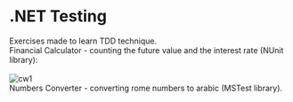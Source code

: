 # .NET Testing 
Exercises made to learn TDD technique. <br/>
Financial Calculator - counting the future value and the interest rate (NUnit library): <br/> <br/>
![cw1](https://github.com/KarolinaLewinska/Testowanie.NET/blob/main/cw1.PNG) <br/>
Numbers Converter - converting rome numbers to arabic (MSTest library).
